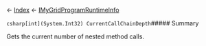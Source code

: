 ← [Index](Api-Index) ← [IMyGridProgramRuntimeInfo](Sandbox.ModAPI.Ingame.IMyGridProgramRuntimeInfo)

```csharp[int](System.Int32) CurrentCallChainDepth```##### Summary

Gets the current number of nested method calls.

